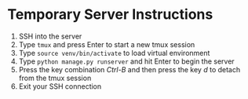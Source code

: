 # Temporary Server Instructions

1. SSH into the server
2. Type `tmux` and press Enter to start a new tmux session
3. Type `source venv/bin/activate` to load virtual environment
4. Type `python manage.py runserver` and hit Enter to begin the server
5. Press the key combination *Ctrl-B* and then press the key *d* to detach from the tmux session
6. Exit your SSH connection

